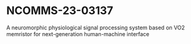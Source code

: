 # NCOMMS-23-03137
A neuromorphic physiological signal processing system based on VO2 memristor for next-generation human-machine interface
